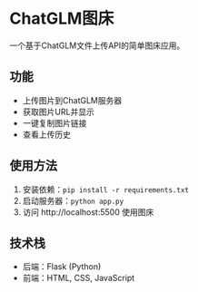 # ChatGLM图床

一个基于ChatGLM文件上传API的简单图床应用。

## 功能
- 上传图片到ChatGLM服务器
- 获取图片URL并显示
- 一键复制图片链接
- 查看上传历史

## 使用方法
1. 安装依赖：`pip install -r requirements.txt`
2. 启动服务器：`python app.py`
3. 访问 http://localhost:5500 使用图床

## 技术栈
- 后端：Flask (Python)
- 前端：HTML, CSS, JavaScript 